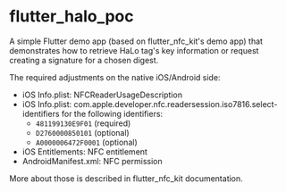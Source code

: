 # flutter_halo_poc

A simple Flutter demo app (based on flutter_nfc_kit's demo app) that demonstrates how to
retrieve HaLo tag's key information or request creating a signature for a chosen digest.

The required adjustments on the native iOS/Android side:

* iOS Info.plist: NFCReaderUsageDescription
* iOS Info.plist: com.apple.developer.nfc.readersession.iso7816.select-identifiers for the following identifiers:
  * `481199130E9F01` (required)
  * `D2760000850101` (optional)
  * `A0000006472F0001` (optional)
* iOS Entitlements: NFC entitlement
* AndroidManifest.xml: NFC permission

More about those is described in flutter_nfc_kit documentation.
